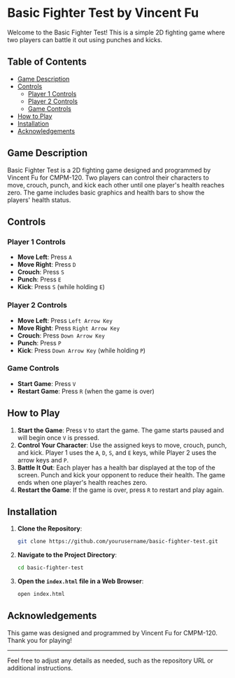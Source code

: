# Basic Fighter Test by Vincent Fu

Welcome to the Basic Fighter Test! This is a simple 2D fighting game where two players can battle it out using punches and kicks.

## Table of Contents
- [Game Description](#game-description)
- [Controls](#controls)
  - [Player 1 Controls](#player-1-controls)
  - [Player 2 Controls](#player-2-controls)
  - [Game Controls](#game-controls)
- [How to Play](#how-to-play)
- [Installation](#installation)
- [Acknowledgements](#acknowledgements)

## Game Description
Basic Fighter Test is a 2D fighting game designed and programmed by Vincent Fu for CMPM-120. Two players can control their characters to move, crouch, punch, and kick each other until one player's health reaches zero. The game includes basic graphics and health bars to show the players' health status.

## Controls

### Player 1 Controls
- **Move Left**: Press `A`
- **Move Right**: Press `D`
- **Crouch**: Press `S`
- **Punch**: Press `E`
- **Kick**: Press `S` (while holding `E`)

### Player 2 Controls
- **Move Left**: Press `Left Arrow Key`
- **Move Right**: Press `Right Arrow Key`
- **Crouch**: Press `Down Arrow Key`
- **Punch**: Press `P`
- **Kick**: Press `Down Arrow Key` (while holding `P`)

### Game Controls
- **Start Game**: Press `V`
- **Restart Game**: Press `R` (when the game is over)

## How to Play
1. **Start the Game**: Press `V` to start the game. The game starts paused and will begin once `V` is pressed.
2. **Control Your Character**: Use the assigned keys to move, crouch, punch, and kick. Player 1 uses the `A`, `D`, `S`, and `E` keys, while Player 2 uses the arrow keys and `P`.
3. **Battle It Out**: Each player has a health bar displayed at the top of the screen. Punch and kick your opponent to reduce their health. The game ends when one player's health reaches zero.
4. **Restart the Game**: If the game is over, press `R` to restart and play again.

## Installation
1. **Clone the Repository**: 
   ```bash
   git clone https://github.com/yourusername/basic-fighter-test.git
   ```
2. **Navigate to the Project Directory**: 
   ```bash
   cd basic-fighter-test
   ```
3. **Open the `index.html` file in a Web Browser**: 
   ```bash
   open index.html
   ```

## Acknowledgements
This game was designed and programmed by Vincent Fu for CMPM-120. Thank you for playing!

---

Feel free to adjust any details as needed, such as the repository URL or additional instructions.